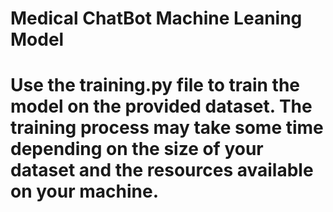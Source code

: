 # Medical ChatBot Machine Leaning Model

# Use the training.py file to train the model on the provided dataset. The training process may take some time depending on the size of your dataset and the resources available on your machine.
